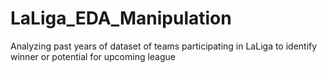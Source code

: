 # LaLiga_EDA_Manipulation
Analyzing past years of dataset of teams participating in LaLiga to identify winner or potential for upcoming league  
